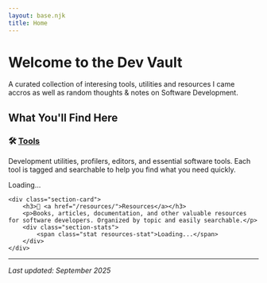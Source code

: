 ```yaml
---
layout: base.njk
title: Home
---
```


# Welcome to the Dev Vault

A curated collection of interesing tools, utilities and resources I came accros as well as random thoughts & notes on Software Development.

## What You'll Find Here

<div class="section-cards">
    <div class="section-card">
        <h3>🛠️ <a href="/tools/">Tools</a></h3>
        <p>Development utilities, profilers, editors, and essential software tools. Each tool is tagged and searchable to help you find what you need quickly.</p>
        <div class="section-stats"/>
            <span class="stat tools-stat">Loading...</span>
        </div>
    </div>
    
    <div class="section-card">
        <h3>📖 <a href="/resources/">Resources</a></h3>
        <p>Books, articles, documentation, and other valuable resources for software developers. Organized by topic and easily searchable.</p>
        <div class="section-stats">
            <span class="stat resources-stat">Loading...</span>
        </div>
    </div>
</div>

<script src="/js/homepage.js"></script>

---

*Last updated: September 2025*
